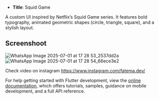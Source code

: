 - **Title**: Squid Game

A custom UI inspired by Netflix’s Squid Game series. It features bold typography, animated geometric shapes (circle, triangle, square), and a stylish layout.

## Screenshoot

![WhatsApp Image 2025-07-01 at 17 28 53_2537dd2a](https://github.com/user-attachments/assets/c4395e1d-71a4-42fe-9552-61a08e80fb18)
![WhatsApp Image 2025-07-01 at 17 28 54_66ece3e2](https://github.com/user-attachments/assets/7293c0e6-fddb-4c05-9d09-c66de1b64f22)




Check video on instagram https://www.instagram.com/fatema.dev/


For help getting started with Flutter development, view the
[online documentation](https://docs.flutter.dev/), which offers tutorials,
samples, guidance on mobile development, and a full API reference.

